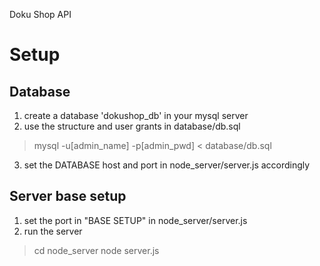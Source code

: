 Doku Shop API

# Setup
## Database
1. create a database 'dokushop_db' in your mysql server
2. use the structure and user grants in database/db.sql
> mysql -u[admin_name] -p[admin_pwd] < database/db.sql
3. set the DATABASE host and port in node_server/server.js accordingly
## Server base setup
1. set the port in "BASE SETUP" in node_server/server.js
2. run the server
> cd node_server
> node server.js
